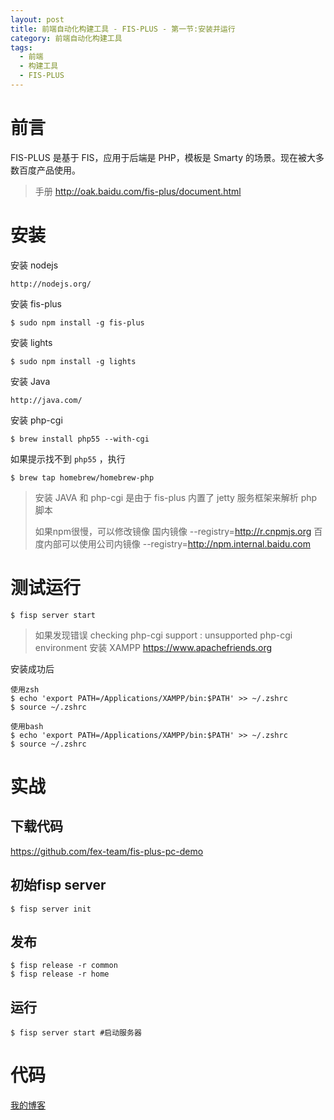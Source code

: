 ```yaml
---
layout: post
title: 前端自动化构建工具 - FIS-PLUS - 第一节:安装并运行
category: 前端自动化构建工具
tags: 
  - 前端
  - 构建工具
  - FIS-PLUS
---
```


# 前言

FIS-PLUS 是基于 FIS，应用于后端是 PHP，模板是 Smarty 的场景。现在被大多数百度产品使用。

> 手册
> http://oak.baidu.com/fis-plus/document.html

# 安装

安装 nodejs

```
http://nodejs.org/
```

安装 fis-plus

```
$ sudo npm install -g fis-plus
```

安装 lights

```
$ sudo npm install -g lights
```

安装 Java

```
http://java.com/
```

安装 php-cgi

```
$ brew install php55 --with-cgi
```

如果提示找不到 `php55` ，执行

```
$ brew tap homebrew/homebrew-php
```

> 安装 JAVA 和 php-cgi 是由于 fis-plus 内置了 jetty 服务框架来解析 php 脚本
>
> 如果npm很慢，可以修改镜像
> 国内镜像 --registry=http://r.cnpmjs.org
> 百度内部可以使用公司内镜像 --registry=http://npm.internal.baidu.com

# 测试运行

```
$ fisp server start
```

> 如果发现错误 checking php-cgi support : unsupported php-cgi environment
> 安装 XAMPP
> https://www.apachefriends.org

安装成功后

```
使用zsh
$ echo 'export PATH=/Applications/XAMPP/bin:$PATH' >> ~/.zshrc
$ source ~/.zshrc

使用bash
$ echo 'export PATH=/Applications/XAMPP/bin:$PATH' >> ~/.zshrc
$ source ~/.zshrc
```

# 实战

## 下载代码

https://github.com/fex-team/fis-plus-pc-demo

## 初始fisp server

```
$ fisp server init
```

## 发布

```
$ fisp release -r common
$ fisp release -r home
```

## 运行

```
$ fisp server start #启动服务器
```

# 代码

> 

[我的博客](https://hans007.github.io)